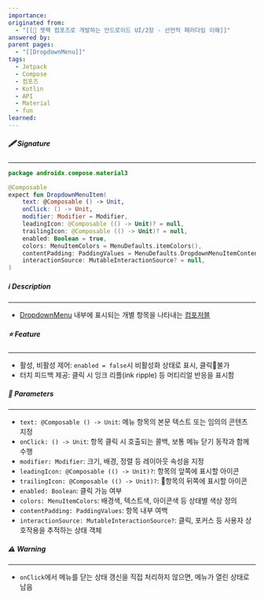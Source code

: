 ```yaml
---
importance:
originated from:
  - "[[📘 젯팩 컴포즈로 개발하는 안드로이드 UI/2장 - 선언적 패러다임 이해]]"
answered by:
parent pages:
  - "[[DropdownMenu]]"
tags:
  - Jetpack
  - Compose
  - 컴포즈
  - Kotlin
  - API
  - Material
  - fun
learned:
---
```

##### 🖋️ Signature
---
```Kotlin
package androidx.compose.material3

@Composable  
expect fun DropdownMenuItem(  
    text: @Composable () -> Unit,  
    onClick: () -> Unit,  
    modifier: Modifier = Modifier,  
    leadingIcon: @Composable (() -> Unit)? = null,  
    trailingIcon: @Composable (() -> Unit)? = null,  
    enabled: Boolean = true,  
    colors: MenuItemColors = MenuDefaults.itemColors(),  
    contentPadding: PaddingValues = MenuDefaults.DropdownMenuItemContentPadding,  
    interactionSource: MutableInteractionSource? = null,  
)
```

##### ℹ️ Description
---
- [DropdownMenu](DropdownMenu.md) 내부에 표시되는 개별 항목을 나타내는 [컴포저블](컴포저블%20함수.md)

##### ⭐️ Feature
---
- 활성, 비활성 제어: `enabled = false`시 비활성화 상태로 표시, 클릭불가
- 터치 피드백 제공: 클릭 시 잉크 리플(ink ripple) 등 머티리얼 반응을 표시함

##### 🧩 Parameters
---
- `text: @Composable () -> Unit`: 메뉴 항목의 본문 텍스트 또는 임의의 콘텐츠 지정
- `onClick: () -> Unit`: 항목 클릭 시 호출되는 콜백, 보통 메뉴 닫기 동작과 함께 수행
- `modifier: Modifier`: 크기, 배경, 정렬 등 레이아웃 속성을 지정
- `leadingIcon: @Composable (() -> Unit)?`: 항목의 앞쪽에 표시할 아이콘
- `trailingIcon: @Composable (() -> Unit)?`: 항목의 뒤쪽에 표시할 아이콘
- `enabled: Boolean`: 클릭 가능 여부
- `colors: MenuItemColors`: 배경색, 텍스트색, 아이콘색 등 상태별 색상 정의
- `contentPadding: PaddingValues`: 항목 내부 여백
- `interactionSource: MutableInteractionSource?`: 클릭, 포커스 등 사용자 상호작용을 추적하는 상태 객체

##### ⚠️ Warning
---
- `onClick`에서 메뉴를 닫는 상태 갱신을 직접 처리하지 않으면, 메뉴가 열린 상태로 남음
